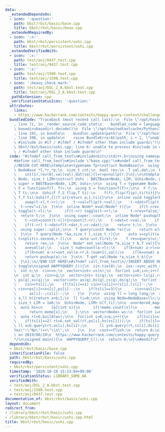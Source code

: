 ```yaml
---
data:
  _extendedDependsOn:
  - icon: ':question:'
    path: bbst/rbst/basic/base.cpp
    title: bbst/rbst/basic/base.cpp
  _extendedRequiredBy:
  - icon: ':x:'
    path: bbst/rbst/persistent/ushi.cpp
    title: bbst/rbst/persistent/ushi.cpp
  _extendedVerifiedWith:
  - icon: ':x:'
    path: test/aoj/0437.test.cpp
    title: test/aoj/0437.test.cpp
  - icon: ':x:'
    path: test/aoj/1508.test.cpp
    title: test/aoj/1508.test.cpp
  - icon: ':heavy_check_mark:'
    path: test/aoj/DSL_2_A.bbst.test.cpp
    title: test/aoj/DSL_2_A.bbst.test.cpp
  _pathExtension: cpp
  _verificationStatusIcon: ':question:'
  attributes:
    links:
    - https://www.hackerrank.com/contests/happy-query-contest/challenges/range-sorting-query
  bundledCode: "Traceback (most recent call last):\n  File \"/opt/hostedtoolcache/Python/3.9.0/x64/lib/python3.9/site-packages/onlinejudge_verify/documentation/build.py\"\
    , line 71, in _render_source_code_stat\n    bundled_code = language.bundle(stat.path,\
    \ basedir=basedir).decode()\n  File \"/opt/hostedtoolcache/Python/3.9.0/x64/lib/python3.9/site-packages/onlinejudge_verify/languages/cplusplus.py\"\
    , line 191, in bundle\n    bundler.update(path)\n  File \"/opt/hostedtoolcache/Python/3.9.0/x64/lib/python3.9/site-packages/onlinejudge_verify/languages/cplusplus_bundle.py\"\
    , line 398, in update\n    raise BundleErrorAt(path, i + 1, \"unable to process\
    \ #include in #if / #ifdef / #ifndef other than include guards\")\nonlinejudge_verify.languages.cplusplus_bundle.BundleErrorAt:\
    \ bbst/rbst/basic/ushi.cpp: line 6: unable to process #include in #if / #ifdef\
    \ / #ifndef other than include guards\n"
  code: "#ifndef call_from_test\n#include<bits/stdc++.h>\nusing namespace std;\n\n\
    #define call_from_test\n#include \"base.cpp\"\n#undef call_from_test\n\n#endif\n\
    //BEGIN CUT HERE\ntemplate<typename Tp>\nstruct NodeBase{\n  using T = Tp;\n \
    \ NodeBase *l,*r,*p;\n  size_t cnt;\n  bool rev;\n  T val,dat;\n  NodeBase(T val):\n\
    \    cnt(1),rev(0),val(val),dat(val){l=r=p=nullptr;}\n};\n\ntemplate<typename\
    \ Node, size_t LIM>\nstruct Ushi : BBSTBase<Node, LIM, Ushi<Node, LIM>>{\n  using\
    \ super = BBSTBase<Node, LIM, Ushi>;\n\n  using T = typename Node::T;\n  using\
    \ F = function<T(T, T)>;\n  using S = function<T(T)>;\n\n  F f;\n  S flip;\n \
    \ T ti;\n\n  Ushi(F f,S flip,T ti):\n    f(f),flip(flip),ti(ti){}\n\n  Ushi(F\
    \ f,T ti):Ushi(f,[](T a){return a;},ti){}\n\n  inline void toggle(Node *t){\n\
    \    swap(t->l,t->r);\n    t->val=flip(t->val);\n    t->dat=flip(t->dat);\n  \
    \  t->rev^=1;\n  }\n\n  inline Node* eval(Node* t){\n    if(t->rev){\n      if(t->l)\
    \ toggle(t->l);\n      if(t->r) toggle(t->r);\n      t->rev=false;\n    }\n  \
    \  return t;\n  }\n\n  using super::count;\n  inline Node* pushup(Node *t){\n\
    \    t->cnt=count(t->l)+1+count(t->r);\n    t->dat=t->val;\n    if(t->l) t->dat=f(t->l->dat,t->dat);\n\
    \    if(t->r) t->dat=f(t->dat,t->r->dat);\n    return t;\n  }\n\n  using super::merge;\n\
    \  using super::split;\n\n  T query(const Node *a){\n    return a?a->dat:ti;\n\
    \  }\n\n  T query(Node *&a,size_t l,size_t r){\n    auto s=split(a,l);\n    auto\
    \ t=split(s.second,r-l);\n    auto u=t.first;\n    T res=query(u);\n    a=merge(s.first,merge(u,t.second));\n\
    \    return res;\n  }\n\n  Node* set_val(Node *a,size_t k,T val){\n    assert(k<count(a));\n\
    \    a=eval(a);\n    size_t num=count(a->l);\n    if(k<num) a->l=set_val(a->l,k,val);\n\
    \    if(k>num) a->r=set_val(a->r,k-(num+1),val);\n    if(k==num) a->val=val;\n\
    \    return pushup(a);\n  }\n\n  T get_val(Node *a,size_t k){\n    return super::find_by_order(a,k)->val;\n\
    \  }\n};\n//END CUT HERE\n#ifndef call_from_test\n//INSERT ABOVE HERE\n\n// test\
    \ toggle\nsigned HAPPYQUERY_C(){\n  cin.tie(0);\n  ios::sync_with_stdio(0);\n\n\
    \  int n;\n  cin>>n;\n  vector<int> vs(n);\n  for(int i=0;i<n;i++) cin>>vs[i];\n\
    \n  int q;\n  cin>>q;\n  vector<int> ts(q);\n  vector<int> ls(q),rs(q);\n  vector<int>\
    \ ps(q),xs(q);\n  vector<int> as(q),bs(q),cs(q),ds(q);\n  for(int i=0;i<q;i++){\n\
    \    cin>>ts[i];\n    if(ts[i]==1) cin>>ls[i]>>rs[i],ls[i]--;\n    if(ts[i]==2)\
    \ cin>>ps[i]>>xs[i],ps[i]--;\n    if(ts[i]==3){\n      cin>>as[i]>>bs[i]>>cs[i]>>ds[i];\n\
    \      as[i]--;cs[i]--;\n    }\n  }\n\n  using ll = long long;\n  auto f=[](ll\
    \ a,ll b){return a+b;};\n  ll ti=0;\n\n  using Node=NodeBase<ll>;\n  constexpr\
    \ size_t LIM = 1e6;\n  Ushi<Node, LIM> G(f,ti);\n\n  unordered_map<int, ll> memo;\n\
    \  auto hs=\n    [&](int x){\n      if(!memo.count(x))\n        memo[x]=G.xor128();\n\
    \      return memo[x];\n    };\n\n  vector<Node> ws;\n  for(int i=0;i<n;i++) ws.emplace_back(hs(vs[i]));\n\
    \  auto rt=G.build(ws);\n\n  for(int i=0;i<q;i++){\n    if(ts[i]==1) rt=G.toggle(rt,ls[i],rs[i]);\n\
    \    if(ts[i]==2) rt=G.set_val(rt,ps[i],hs(xs[i]));\n    if(ts[i]==3){\n     \
    \ ll x=G.query(rt,as[i],bs[i]);\n      ll y=G.query(rt,cs[i],ds[i]);\n      cout<<(x==y?\"\
    Yes\":\"No\")<<\"\\n\";\n    }\n  }\n  cout<<flush;\n  return 0;\n}\n/*\n  verified\
    \ on 2019/06/24\n  https://www.hackerrank.com/contests/happy-query-contest/challenges/range-sorting-query\n\
    */\n\nsigned main(){\n  HAPPYQUERY_C();\n  return 0;\n}\n#endif\n"
  dependsOn:
  - bbst/rbst/basic/base.cpp
  isVerificationFile: false
  path: bbst/rbst/basic/ushi.cpp
  requiredBy:
  - bbst/rbst/persistent/ushi.cpp
  timestamp: '2020-10-28 15:23:04+09:00'
  verificationStatus: LIBRARY_SOME_WA
  verifiedWith:
  - test/aoj/DSL_2_A.bbst.test.cpp
  - test/aoj/1508.test.cpp
  - test/aoj/0437.test.cpp
documentation_of: bbst/rbst/basic/ushi.cpp
layout: document
redirect_from:
- /library/bbst/rbst/basic/ushi.cpp
- /library/bbst/rbst/basic/ushi.cpp.html
title: bbst/rbst/basic/ushi.cpp
---
```

